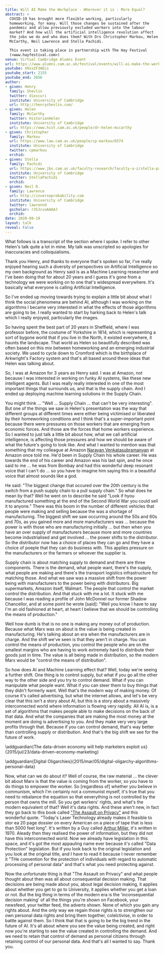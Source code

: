 ```yaml
---
title: Will AI Make the Workplace - Wherever it is - More Equal?
abstract: >
  COVID-19 has brought more flexible working, particularly
  homeworking, for many. Will those changes be sustained after the
  pandemic and allow previously excluded workers into the labour
  market? And how will the artificial intelligence revolution affect
  the jobs we do and who does them? With Drs Christopher Markou, Helen
  McCarthy, Neil Lawrence and Stella Pachidi.

  This event is taking place in partnership with The Hay Festival
  (<www.hayfestival.com>)
venue: Virtual Cambridge Alumni Event 
url: https://www.alumni.cam.ac.uk/festival/events/will-ai-make-the-workplace-wherever-it-is-more-equal
youtube: X9sx2F3AELs
youtube_start: 2155
youtube_end: 2656
author:
- given: Henry
  family: Shevlin
  twitter: dioscuri
  institute: University of Cambridge
  url: http://henryshevlin.com/
- given: Helen 
  family: McCarthy
  twitter: HistorianHelen
  institute: University of Cambridge
  url: https://www.hist.cam.ac.uk/people/dr-helen-mccarthy
- given: Christopher
  family: Markou
  url: https://www.law.cam.ac.uk/people/cp-markou/6574
  institute: University of Cambridge
  twitter: cpmarkou
  orchid: 
- given: Stella
  family: Pachidi
  url: https://www.jbs.cam.ac.uk/faculty-research/faculty-a-z/stella-pachidi/
  institute: University of Cambridge
  twitter: StellaPachidi
  orchid: 
- given: Neil D.
  family: Lawrence
  url: http://inverseprobability.com
  institute: University of Cambridge
  twitter: lawrennd
  gscholar: r3SJcvoAAAAJ
  orchid: 
date: 2020-09-19
layout: talk
reveal: False
---
```


What follows is a transcript of the section where I spoke. I refer to other Helen's talk quite a lot in mine. My talk was unscripted so
apologies for inaccuracies and colloquialisms.

Thank you Henry, and thanks to everyone that's spoken so far, I've
really enjoyed hearing such a diversity of perspectives on Artificial
Intelligence so my own background as Henry said is as a Machine
Learning researcher and I've been doing that for about 20 years and I
guess it's gone from a technology we were working on to one that's
widespread everywhere. It's basically what everyone is calling
Artificial Intelligence.

So I've ended up moving towards trying to explain a little bit about
what I think the social phenomena are behind AI, although I was
working on the algorithms I became very interested in what the effects
of those algorithms are going to be. I really wanted to start by
harking back to Helen's talk which I really enjoyed, particularly the
images.

So having spent the best part of 20 years in Sheffield, where I was
professor before, the costume of Yorkshire in 1814, which is
representing a sort of bygone world that if you live in the North, it
existed everywhere, it haunts the landscape. That world as Helen so
beautifully described was often based on this mix between homeworking
and an emerging industrial society. We used to cycle down to Cromford
which is the birthplace of Arkwright's Factory system and that's all
based around these ideas that Helen was talking about.

So, I was at Amazon for 3 years as Henry said. I was at Amazon, not
because I was interested in working on funky AI systems, like these
new intelligent agents. But I was really really interested in one of
the most important things that surrounds us, and that is the supply
chain. And I ended up deploying machine learning solutions in the
Supply Chain.

You might think ... "Well ... Supply Chain ... that can't be very
interesting". But one of the things we saw in Helen's presentation was the
way that different groups at different times were either being
victimised or liberated by their homeworking conditions and I think
that's a super-important point because there were pressures on those
workers that are emerging from economic forces. And those are the
forces that home workers experience. So I wanted to just talk a little
bit about how, what we call artificial intelligence, is affecting
those pressures and how we should be aware of what the future's going
to look like. And what I wanted to mention was that something that my
colleague at Amazon [Narayan Venkatasubramanyan](https://www.linkedin.com/in/narayan3rdeye/) at Amazon once told
me. He'd been in Supply Chain his whole career. He was towards the end
of his career and Amazon was his last spin, and he once said to me
... he was from Bombay and had this wonderful deep resonant voice that
I can't do ... so you have to imagine him saying this in a beautiful
voice that almost sounds like a god.

He said: "The biggest change that occured over the 20th century is the
switch from a push supply chain to a pull supply chain." So what does
he mean by that? Well he went on to describe he said "Look if hyou
manufactured something at the end of the Second World War you could
sell it to anyone." There was this boom in the number of different
vehicles that people were making and selling because the was a
shortage of manufacturing. The biggest shift we saw occurring
around the 50s and 60s and 70s, as you gained more and more
manufacturers was ... because the power is with those who are
manufacturing initially ... but then when you have an over supply of
manufacturers because more and more countries become industrialised
and get involved ... the power shifts to the distributor. So the
distributor now has a choice of places they can go and they have a
choice of poeple that they can do business with. This applies pressure
on the manufacturers or the farmers or whoever the supplier is. 

Supply chain is about matching supply to demand and there are three
components. There is the demand, what people want, there's the supply,
what people are making and there's the transport logistics
infrastructure for matching those. And what we saw was a massive shift
from the power being with manufacturers to the power being with
distributors. Big supermarkets, Amazon itself, Walmart. The people
that control the market control the distribution. And that stuck with
me a lot. It stuck with me because I was reading a profile of John
McDonnel our former Shadow Chancellor, and at some point he
wrote [said]: "Well you know I have to say I'm an old fashioned at
heart, at heart I believe that we should be controlling the means of
production."

Well how dumb is that is no one is making any money out of
production. Because what Marx was on about is the value is being
created in manufacturing. He's talking about an era when the
manufacturers are in charge. And the shift we've seen is that they
aren't in charge. You can control the means of production, you control
the people who are on the smallest margins who are having to work
extremely hard to distribute their goods just in time. The value is
all being made in distribution, so the modern Marx would be "control
the means of distribution". 

So how does AI and Machine Learning effect that? Well, today we're
seeing a further shift. One thing is to control supply, but what if
you go all the other way to the other side and you try to control
demand. What if you can manipulate what people want. What if you can
steer them to buy things that they didn't formerly want. Well that's the
modern way of making money. Of course it's called advertising, but
what the internet allows, and let's be very clear that this isn't a
story about AI, but this is a story about a massively interconnected
world where information is flowing very rapidly. All AI is, is a set
of algorithms that makes people able to make decisions on the back of
that data. And what the companies that are making the most money at
the moment are doing is advertising to you. And they make very very
large profits through that. Because if you can control demand, that's
way better than controlling supply or distribution. And that's the big
shift we see for the future of work.

\addguardian{The data-driven economy will help marketers exploit us}{2015/jul/23/data-driven-economy-marketing}

\addguardian{Digital Oligarchies}{2015/mar/05/digital-oligarchy-algorithms-personal-data}

Now, what can we do about it? Well of course, the raw material ... the
clever bit about Marx is that the value is coming from the worker, so
you have to do things to empower the worker. So [regardless of]
whether you believe in communism, which I'm certainly not a communist
myself, it's true that you need to rebalance the equation so that
eeverything is not controlled by the person that owns the mill. So you
get workers' rights, and what's the modern equivalent of that? Well
it's data rights. And these aren't new, in fact they go back to this
book called
["The Assault on Privacy"](https://www.amazon.co.uk/Assault-Privacy-Computers-Banks-Dossiers/dp/0472655000)
and this wonderful quote. "Today's Laser Technology already makes it
feasible to stor ea 20 page dossier on every American on a piece of
tape that is less than 5000 feet long". It's written by a Guy called
[Arthur Miller](https://en.wikipedia.org/wiki/Arthur_R._Miller), it's
written in 1970. Aleady then they realised the power of information,
but they did not have this interconnected world. Now we already have
legislation in this space, and it's got the most appauling name ever
because it's called "Data Protection" legislation. But if you look
back to the original legislation and you look at the original title,
and I have to read it because I never remember it "THe convention for
the protection of individuals with regard to automatic processing of
personal data" and that's what you need protecting against.

Now the unfortunate thing is that "The Assault on Privacy" and what
people thought about then was all about consequential decision
making. That decisions are being made about you, about legal decision
making, it applies about whether you get to go to University, it
applies whether you get a loan or not. But the big thing in terms of
the modern era is the 'inconsequential decision making' of all the
things you're shown on Facebook, your newsfeed, your twitter feed, the
adverts shown. None of which you gain any rights about. And the only
way we regain those rights is to strengthen our own personal data
rights and bring them together, colelctivise, in order to battle
against them. So I think that that is going to be the big trend in the
future of AI. It's all about where you see the value being created,
and right now you're starting to see the value created in controlling
the demand. And we need to retain that control of demand as personal
citizens through retaining control of our personal data. And that's
all I wanted to say. Thank you.
